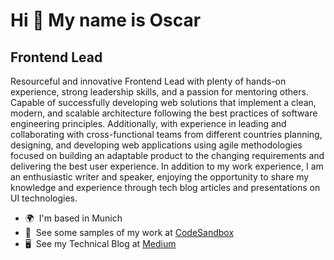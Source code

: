 Hi 👋 My name is Oscar
=============================================================================================================================

Frontend Lead
-----------------------

Resourceful and innovative Frontend Lead with plenty of hands-on experience, strong leadership skills, and a passion for mentoring others. Capable of successfully developing web solutions that implement a clean, modern, and scalable architecture following the best practices of software engineering principles. Additionally, with experience in leading and collaborating with cross-functional teams from different countries planning, designing, and developing web applications using agile methodologies focused on building an adaptable product to the changing requirements and delivering the best user experience. In addition to my work experience, I am an enthusiastic writer and speaker, enjoying the opportunity to share my knowledge and experience through tech blog articles and presentations on UI technologies.

*   🌍  I'm based in Munich
*   🚀  See some samples of my work at [CodeSandbox](https://codesandbox.io/u/oscarbastos)
*   🖥️  See my Technical Blog at [Medium](http://oscarbastos.medium.com/)
